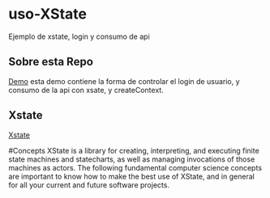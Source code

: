 # uso-XState
Ejemplo de xstate, login y consumo de api

## Sobre esta Repo
[Demo](https://codesandbox.io/s/uso-de-xstate-forked-q05hj?file=/src/components/Story/index.js) esta demo contiene la forma de controlar el login de usuario, y consumo de la api con xsate, y createContext. 

## Xstate
[Xstate](https://xstate.js.org/) 

#Concepts
XState is a library for creating, interpreting, and executing finite state machines and statecharts, as well as managing invocations of those machines as actors. The following fundamental computer science concepts are important to know how to make the best use of XState, and in general for all your current and future software projects.



